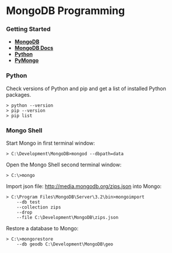 # MongoDB Programming

### Getting Started

- **[MongoDB](https://www.mongodb.com/)**
- **[MongoDB Docs](https://docs.mongodb.com/manual/)**
- **[Python](https://www.python.org/)**
- **[PyMongo](https://api.mongodb.com/python/current/)**

### Python

Check versions of Python and pip and get a list of installed Python packages.

	> python --version
	> pip --version
	> pip list

### Mongo Shell

Start Mongo in first terminal window:

	> C:\Development\MongoDB>mongod --dbpath=data
	
Open the Mongo Shell second terminal window:
	
	> C:\>mongo
	    
Import json file: http://media.mongodb.org/zips.json into Mongo:
	
	> C:\Program Files\MongoDB\Server\3.2\bin>mongoimport
		--db test
	    --collection zips
	    --drop
	    --file C:\Development\MongoDB\zips.json
	        
Restore a database to Mongo:
	
	> C:\>mongorestore 
		--db geodb C:\Development\MongoDB\geo



